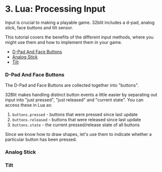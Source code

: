 # 3. Lua: Processing Input <!-- omit in toc -->

Input is crucial to making a playable game. 32blit includes a d-pad, analog stick, face buttons and tilt sensor.

This tutorial covers the benefits of the different input methods, where you might use them and how to implement them in your game.

- [D-Pad And Face Buttons](#d-pad-and-face-buttons)
- [Analog Stick](#analog-stick)
- [Tilt](#tilt)

### D-Pad And Face Buttons

The D-Pad and Face Buttons are collected together into "buttons".

32Blit makes handling distinct button events a little easier by separating out input into "just pressed", "just released" and "current state". You can access these in Lua as:

1. `buttons.pressed` - buttons that were pressed since last update
2. `buttons.released` - buttons that were released since last update
3. `buttons.state` - the current pressed/release state of all buttons

Since we know how to draw shapes, let's use them to indicate whether a particular button has been pressed.



### Analog Stick

### Tilt

